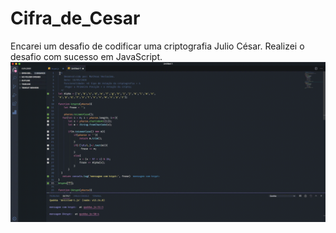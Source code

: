 # Cifra_de_Cesar
Encarei um desafio de codificar uma criptografia Julio César. Realizei o desafio com sucesso em JavaScript.
![](krypt.gif)
